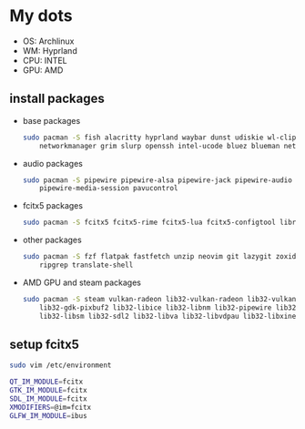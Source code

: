 # My dots

- OS: Archlinux
- WM: Hyprland
- CPU: INTEL
- GPU: AMD

## install packages

- base packages

    ```sh
    sudo pacman -S fish alacritty hyprland waybar dunst udiskie wl-clipboard rofi-wayland \
        networkmanager grim slurp openssh intel-ucode bluez blueman net-tools
    ```

- audio packages

    ```sh
    sudo pacman -S pipewire pipewire-alsa pipewire-jack pipewire-audio pipewire-pulse \
        pipewire-media-session pavucontrol
    ```

- fcitx5 packages

    ```sh
    sudo pacman -S fcitx5 fcitx5-rime fcitx5-lua fcitx5-configtool librime
    ```

- other packages

    ```sh
    sudo pacman -S fzf flatpak fastfetch unzip neovim git lazygit zoxide wget man-db mpd mpc ncmpcpp \
        ripgrep translate-shell
    ```

- AMD GPU and steam packages

    ```sh
    sudo pacman -S steam vulkan-radeon lib32-vulkan-radeon lib32-vulkan-intel lib32-libdrm lib32-fontconfig \
        lib32-gdk-pixbuf2 lib32-libice lib32-libnm lib32-pipewire lib32-libpulse lib32-libxrandr lib32-glu  \
        lib32-libsm lib32-sdl2 lib32-libva lib32-libvdpau lib32-libxinerama lib32-openal lib32-gtk2
    ```

## setup fcitx5

```sh
sudo vim /etc/environment

QT_IM_MODULE=fcitx
GTK_IM_MODULE=fcitx
SDL_IM_MODULE=fcitx
XMODIFIERS=@im=fcitx
GLFW_IM_MODULE=ibus
```

